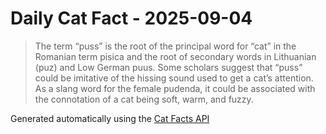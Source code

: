 # Daily Cat Fact - 2025-09-04

> The term “puss” is the root of the principal word for “cat” in the Romanian term pisica and the root of secondary words in Lithuanian (puz) and Low German puus. Some scholars suggest that “puss” could be imitative of the hissing sound used to get a cat’s attention. As a slang word for the female pudenda, it could be associated with the connotation of a cat being soft, warm, and fuzzy.

Generated automatically using the [Cat Facts API](https://catfact.ninja)
